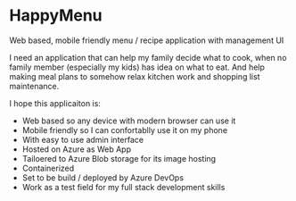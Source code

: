 # HappyMenu
Web based, mobile friendly menu / recipe application with management UI

I need an application that can help my family decide what to cook, when no family member (especially my kids) has idea on what to eat. And help making meal plans to somehow relax kitchen work and shopping list maintenance.

I hope this applicaiton is:
- Web based so any device with modern browser can use it
- Mobile friendly so I can confortablly use it on my phone
- With easy to use admin interface
- Hosted on Azure as Web App
- Tailoered to Azure Blob storage for its image hosting
- Containerized
- Set to be build / deployed by Azure DevOps
- Work as a test field for my full stack development skills

